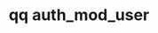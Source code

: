 ---
category: auth
command: auth_mod_user
keywords: qq, qq_cli, auth_mod_user
optional_options:
- alternate: []
  help: Name or ID of user to modify
  name: --id
  required: true
- alternate: []
  help: Change user's name
  name: --name
  required: false
- alternate: []
  help: Change the user's primary group
  name: --primary-group
  required: false
- alternate: []
  help: Change the user's NFS uid (or specify "none" to remove)
  name: --uid
  required: false
- alternate: []
  help: Add this user to a group
  name: --add-group
  required: false
- alternate: []
  help: Remove this user from a group
  name: --remove-group
  required: false
- alternate: []
  help: Change the user's home directory path (or specify "none" to remove)
  name: --home-directory
  required: false
- alternate:
  - --password
  help: Change the user password
  name: -p
  required: false
permalink: /qq-cli-command-guide/auth/auth_mod_user.html
positional_options: []
sidebar: qq_cli_command_reference_sidebar
summary: This section explains how to use the <code>qq auth_mod_user</code> command.
synopsis: Modify a user
title: qq auth_mod_user
usage: "qq auth_mod_user [-h] --id ID [--name NAME] [--primary-group PRIMARY_GROUP]\
  \ [--uid UID] [--add-group ADD_GROUP] [--remove-group REMOVE_GROUP]\n    [--home-directory\
  \ HOME_DIRECTORY] [-p [PASSWORD]]"
zendesk_source: qq CLI Command Guide

---